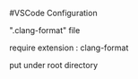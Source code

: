 #VSCode Configuration

".clang-format" file

require extension : clang-format

put under root directory